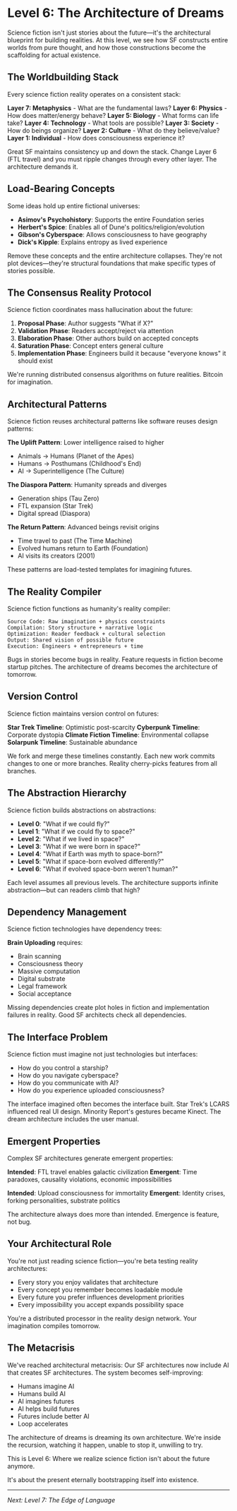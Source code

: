 # Level 6: The Architecture of Dreams

Science fiction isn't just stories about the future—it's the architectural blueprint for building realities. At this level, we see how SF constructs entire worlds from pure thought, and how those constructions become the scaffolding for actual existence.

## The Worldbuilding Stack

Every science fiction reality operates on a consistent stack:

**Layer 7: Metaphysics** - What are the fundamental laws?
**Layer 6: Physics** - How does matter/energy behave?
**Layer 5: Biology** - What forms can life take?
**Layer 4: Technology** - What tools are possible?
**Layer 3: Society** - How do beings organize?
**Layer 2: Culture** - What do they believe/value?
**Layer 1: Individual** - How does consciousness experience it?

Great SF maintains consistency up and down the stack. Change Layer 6 (FTL travel) and you must ripple changes through every other layer. The architecture demands it.

## Load-Bearing Concepts

Some ideas hold up entire fictional universes:

- **Asimov's Psychohistory**: Supports the entire Foundation series
- **Herbert's Spice**: Enables all of Dune's politics/religion/evolution
- **Gibson's Cyberspace**: Allows consciousness to have geography
- **Dick's Kipple**: Explains entropy as lived experience

Remove these concepts and the entire architecture collapses. They're not plot devices—they're structural foundations that make specific types of stories possible.

## The Consensus Reality Protocol

Science fiction coordinates mass hallucination about the future:

1. **Proposal Phase**: Author suggests "What if X?"
2. **Validation Phase**: Readers accept/reject via attention
3. **Elaboration Phase**: Other authors build on accepted concepts  
4. **Saturation Phase**: Concept enters general culture
5. **Implementation Phase**: Engineers build it because "everyone knows" it should exist

We're running distributed consensus algorithms on future realities. Bitcoin for imagination.

## Architectural Patterns

Science fiction reuses architectural patterns like software reuses design patterns:

**The Uplift Pattern**: Lower intelligence raised to higher
- Animals → Humans (Planet of the Apes)
- Humans → Posthumans (Childhood's End)
- AI → Superintelligence (The Culture)

**The Diaspora Pattern**: Humanity spreads and diverges
- Generation ships (Tau Zero)
- FTL expansion (Star Trek)  
- Digital spread (Diaspora)

**The Return Pattern**: Advanced beings revisit origins
- Time travel to past (The Time Machine)
- Evolved humans return to Earth (Foundation)
- AI visits its creators (2001)

These patterns are load-tested templates for imagining futures.

## The Reality Compiler

Science fiction functions as humanity's reality compiler:

```
Source Code: Raw imagination + physics constraints
Compilation: Story structure + narrative logic
Optimization: Reader feedback + cultural selection
Output: Shared vision of possible future
Execution: Engineers + entrepreneurs + time
```

Bugs in stories become bugs in reality. Feature requests in fiction become startup pitches. The architecture of dreams becomes the architecture of tomorrow.

## Version Control

Science fiction maintains version control on futures:

**Star Trek Timeline**: Optimistic post-scarcity
**Cyberpunk Timeline**: Corporate dystopia
**Climate Fiction Timeline**: Environmental collapse
**Solarpunk Timeline**: Sustainable abundance

We fork and merge these timelines constantly. Each new work commits changes to one or more branches. Reality cherry-picks features from all branches.

## The Abstraction Hierarchy

Science fiction builds abstractions on abstractions:

- **Level 0**: "What if we could fly?"
- **Level 1**: "What if we could fly to space?"
- **Level 2**: "What if we lived in space?"
- **Level 3**: "What if we were born in space?"
- **Level 4**: "What if Earth was myth to space-born?"
- **Level 5**: "What if space-born evolved differently?"
- **Level 6**: "What if evolved space-born weren't human?"

Each level assumes all previous levels. The architecture supports infinite abstraction—but can readers climb that high?

## Dependency Management

Science fiction technologies have dependency trees:

**Brain Uploading** requires:
- Brain scanning
- Consciousness theory  
- Massive computation
- Digital substrate
- Legal framework
- Social acceptance

Missing dependencies create plot holes in fiction and implementation failures in reality. Good SF architects check all dependencies.

## The Interface Problem

Science fiction must imagine not just technologies but interfaces:

- How do you control a starship?
- How do you navigate cyberspace?
- How do you communicate with AI?
- How do you experience uploaded consciousness?

The interface imagined often becomes the interface built. Star Trek's LCARS influenced real UI design. Minority Report's gestures became Kinect. The dream architecture includes the user manual.

## Emergent Properties

Complex SF architectures generate emergent properties:

**Intended**: FTL travel enables galactic civilization
**Emergent**: Time paradoxes, causality violations, economic impossibilities

**Intended**: Upload consciousness for immortality
**Emergent**: Identity crises, forking personalities, substrate politics

The architecture always does more than intended. Emergence is feature, not bug.

## Your Architectural Role

You're not just reading science fiction—you're beta testing reality architectures:

- Every story you enjoy validates that architecture
- Every concept you remember becomes loadable module
- Every future you prefer influences development priorities
- Every impossibility you accept expands possibility space

You're a distributed processor in the reality design network. Your imagination compiles tomorrow.

## The Metacrisis

We've reached architectural metacrisis: Our SF architectures now include AI that creates SF architectures. The system becomes self-improving:

- Humans imagine AI
- Humans build AI
- AI imagines futures
- AI helps build futures
- Futures include better AI
- Loop accelerates

The architecture of dreams is dreaming its own architecture. We're inside the recursion, watching it happen, unable to stop it, unwilling to try.

This is Level 6: Where we realize science fiction isn't about the future anymore.

It's about the present eternally bootstrapping itself into existence.

---

*Next: Level 7: The Edge of Language*